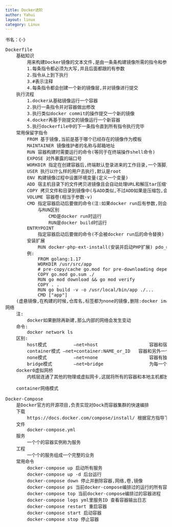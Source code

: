 ```yaml
---
title: Docker进阶
author: Yahui
layout: linux
category: Linux
---
```


书名：《-》

<pre style="text-align: left;">
Dockerfile
	基础知识
		用来构建Docker镜像的文本文件,是由一条条构建镜像所需的指令和参数构成的脚本
		1.每条指令都必须为大写,并且后面都跟的有参数
		2.指令从上到下执行
		3.#表示注释
		4.每条指令都会创建一个新的镜像层,并对镜像进行提交
	执行流程
		1.docker从基础镜像运行一个容器
		2.执行一条指令并对容器做出修改
		3.执行类似docker commit的操作提交一个新的镜像
		4.docker再基于刚提交的镜像运行一个新容器
		5.执行dockerfile中的下一条指令直到所有指令执行完毕
	常用保留字指令
		FROM 基于镜像,当前是基于哪个已经存在的镜像作为模板
		MAINTAINER 镜像维护者的名称与邮箱地址
		RUN 容器构建时需要运行的命令(等同于在终端操作shell命令)
		EXPOSE 对外暴露的端口号
		WORKDIR 指定在创建容器后,终端默认登录进来的工作目录,一个落脚点
		USER 执行以什么样的用户去执行,默认是root
		ENV 构建镜像过程中设置环境变量(定义一个变量)
		ADD 宿主机目录下的文件拷贝进镜像且会自动处理URL和解压tar压缩包
		COPY 拷贝文件和目录到镜像中(与ADD类似,不过ADD如果是压缩包,会自动解压)
		VOLUME 容器卷(相当于参数-v)
		CMD 指定容器启动后要做的命令(注:如果docker run后有参数,则会替换CMD命令)
			与RUN区别
				CMD是docker run时运行
				RUN是docker build时运行
		ENTRYPOINT
			指定容器启动后要做的命令(不会被docker run后的命令替换)
		安装扩展
			RUN docker-php-ext-install(安装并启动PHP扩展) pdo_mysql 
		例:
			FROM golang:1.17
			WORKDIR /usr/src/app
			# pre-copy/cache go.mod for pre-downloading dependencies and only redownloading them in subsequent builds if they change
			COPY go.mod go.sum ./
			RUN go mod download && go mod verify
			COPY . .
			RUN go build -v -o /usr/local/bin/app ./...
			CMD ["app"]
	(虚悬镜像,在构建的时候,仓库名,标签都为none的镜像,删除:docker image prune)
网络
	注:
		docker如果删除再新建,那么内部的网络会发生变动
	命令:
		docker network ls
	区别:
		host模式			–net=host					容器和宿主机共享Network namespace。
		container模式	–net=container:NAME_or_ID	容器和另外一个容器共享Network namespace。 kubernetes中的pod就是多个容器共享一个Network namespace。
		none模式			–net=none					容器有独立的Network namespace，但并没有对其进行任何网络设置，如分配veth pair 和网桥连接，配置IP等。
		bridge模式		–net=bridge					为每一个容器分配,设置IP等,并将容器连接到一个docker0(虚拟网桥,默认)
	docker0虚拟网桥
		内核层连通了其他的物理或虚拟网卡,这就将所有的容器和本地主机都放到同一个物理网络,Docker默认指定了docker0接口的IP地址和子网掩码,让主机和容器之间可以通过网桥相互通信
		<span class="image featured"><img src="{{ 'assets/images/other/Dockernetwork.jpg' | relative_url }}" alt="" /></span>
	container网络模式
		<span class="image featured"><img src="{{ 'assets/images/other/DockerContainer.jpg' | relative_url }}" alt="" /></span>
Docker-Compose
	是Docker官方的开源项目,负责实现对Dock而容器集群的快速编排
	下载
		https://docs.docker.com/compose/install/ 根据官方指导下载安装
	文件
		docker-compose.yml
	服务
		一个个的容器实例称为服务
	工程
		一个个的服务组成一个完整的业务
	常用命令
		docker-compose up 启动所有服务
		docker-compose up -d 后台运行
		docker-compose down 停止并删除容器,网络,卷,镜像
		docker-compose ps 当前docker-compose编排过的运行的所有容器
		docker-compose top 当前docker-compose编排过的容器进程
		docker-compose logs yml里服务ID 查看容器输出日志
		docker-compose restart 重启容器
		docker-compose start 启动容器
		docker-compose stop 停止容器
</pre>
